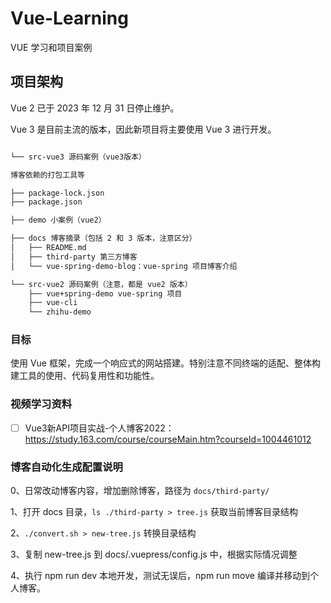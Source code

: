 # Vue-Learning

VUE 学习和项目案例

## 项目架构

Vue 2 已于 2023 年 12 月 31 日停止维护。

Vue 3 是目前主流的版本，因此新项目将主要使用 Vue 3 进行开发。

~~~md

└── src-vue3 源码案例（vue3版本）

博客依赖的打包工具等

├── package-lock.json
├── package.json

├── demo 小案例（vue2）

├── docs 博客摘录（包括 2 和 3 版本，注意区分）
│   ├── README.md
│   ├── third-party 第三方博客
│   └── vue-spring-demo-blog：vue-spring 项目博客介绍

└── src-vue2 源码案例（注意，都是 vue2 版本）
    ├── vue+spring-demo vue-spring 项目
    ├── vue-cli
    └── zhihu-demo
~~~

### 目标

使用 Vue 框架，完成一个响应式的网站搭建。特别注意不同终端的适配、整体构建工具的使用、代码复用性和功能性。

### 视频学习资料

- [ ] Vue3新API项目实战-个人博客2022：https://study.163.com/course/courseMain.htm?courseId=1004461012

### 博客自动化生成配置说明

0、日常改动博客内容，增加删除博客，路径为 `docs/third-party/`

1、打开 docs 目录，`ls ./third-party > tree.js` 获取当前博客目录结构

2、`./convert.sh > new-tree.js` 转换目录结构

3、复制 new-tree.js 到 docs/.vuepress/config.js 中，根据实际情况调整

4、执行 npm run dev 本地开发，测试无误后，npm run move 编译并移动到个人博客。
